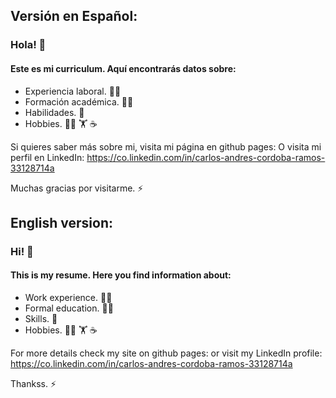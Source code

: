 ## Versión en Español:
### Hola! :wave:

#### Este es mi curriculum. Aquí encontrarás datos sobre:
- Experiencia laboral. :office_worker:
- Formación académica. :student:
- Habilidades. :call_me_hand:
- Hobbies. :mountain_biking_man: :weight_lifting: :coffee:

Si quieres saber más sobre mi, visita mi página en github pages: 
O visita mi perfil en LinkedIn: https://co.linkedin.com/in/carlos-andres-cordoba-ramos-33128714a

Muchas gracias por visitarme. :zap:

## English version:
### Hi! :wave:

#### This is my resume. Here you find information about:
- Work experience. :office_worker:
- Formal education. :student:
- Skills. :call_me_hand:
- Hobbies. :mountain_biking_man: :weight_lifting: :coffee:

For more details check my site on github pages: 
or visit my LinkedIn profile: https://co.linkedin.com/in/carlos-andres-cordoba-ramos-33128714a

Thankss. :zap:
